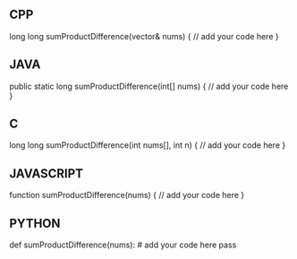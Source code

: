 ## CPP

long long sumProductDifference(vector<int>& nums) {
    // add your code here
}

## JAVA

public static long sumProductDifference(int[] nums) {
    // add your code here
}

## C

long long sumProductDifference(int nums[], int n) {
    // add your code here
}

## JAVASCRIPT

function sumProductDifference(nums) {
    // add your code here
}

## PYTHON

def sumProductDifference(nums):
    # add your code here
    pass
